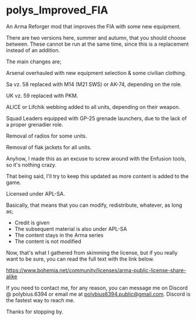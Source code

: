 # polys_Improved_FIA
An Arma Reforger mod that improves the FIA with some new equipment.

There are two versions here, summer and autumn, that you should choose between. These cannot be run at the same time, since this is a replacement instead of an addition.


The main changes are;


Arsenal overhauled with new equipment selection & some civilian clothing.

Sa vz. 58 replaced with M14 (M21 SWS) or AK-74, depending on the role.

UK vz. 59 replaced with PKM.

ALICE or Lifchik webbing added to all units, depending on their weapon.

Squad Leaders equipped with GP-25 grenade launchers, due to the lack of a proper grenadier role.

Removal of radios for some units.

Removal of flak jackets for all units.



Anyhow, I made this as an excuse to screw around with the Enfusion tools, so it's nothing crazy.

That being said, I'll try to keep this updated as more content is added to the game.


Licensed under APL-SA.

Basically, that means that you can modify, redistribute, whatever, as long as;
- Credit is given
- The subsequent material is also under APL-SA
- The content stays in the Arma series
- The content is not modified


Now, that's what I gathered from skimming the license, but if you really want to be sure, you can read the full text with the link below.

https://www.bohemia.net/community/licenses/arma-public-license-share-alike


If you need to contact me, for any reason, you can message me on Discord @ polybius.6394 or email me at polybius6394.public@gmail.com. Discord is the fastest way to reach me.


Thanks for stopping by.

